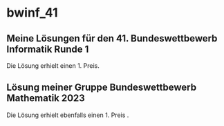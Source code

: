 # bwinf_41
## Meine Lösungen für den 41. Bundeswettbewerb Informatik Runde 1

Die Lösung erhielt einen 1. Preis.



## Lösung meiner Gruppe Bundeswettbewerb Mathematik 2023

Die Lösung erhielt ebenfalls einen 1. Preis .
